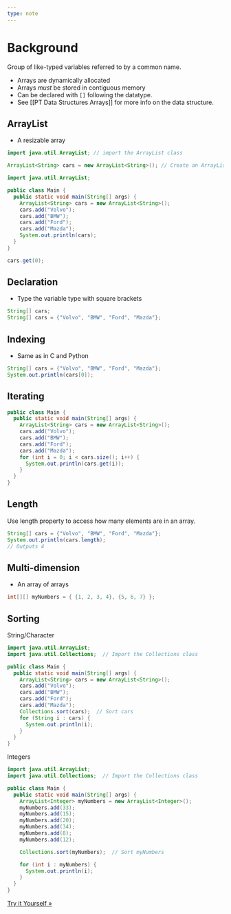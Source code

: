 ```yaml
---
type: note
---
```

# Background
Group of like-typed variables referred to by a common name. 
- Arrays are dynamically allocated
- Arrays *must* be stored in contiguous memory
- Can be declared with `[]` following the datatype. 
- See [[PT Data Structures Arrays]] for more info on the data structure.


## ArrayList
- A resizable array
```java
import java.util.ArrayList; // import the ArrayList class

ArrayList<String> cars = new ArrayList<String>(); // Create an ArrayList object
```

```java
import java.util.ArrayList;

public class Main {
  public static void main(String[] args) {
    ArrayList<String> cars = new ArrayList<String>();
    cars.add("Volvo");
    cars.add("BMW");
    cars.add("Ford");
    cars.add("Mazda");
    System.out.println(cars);
  }
}
```

```java
cars.get(0);
```
## Declaration
- Type the variable type with square brackets
 ```java
String[] cars;
String[] cars = {"Volvo", "BMW", "Ford", "Mazda"};
```


## Indexing
- Same as in C and Python
```java
String[] cars = {"Volvo", "BMW", "Ford", "Mazda"};
System.out.println(cars[0]);
```

## Iterating
```java
public class Main {
  public static void main(String[] args) {
    ArrayList<String> cars = new ArrayList<String>();
    cars.add("Volvo");
    cars.add("BMW");
    cars.add("Ford");
    cars.add("Mazda");
    for (int i = 0; i < cars.size(); i++) {
      System.out.println(cars.get(i));
    }
  }
}
```
## Length
Use length property to access how many elements are in an array.
```java
String[] cars = {"Volvo", "BMW", "Ford", "Mazda"};
System.out.println(cars.length);
// Outputs 4
```


## Multi-dimension
- An array of arrays
```java
int[][] myNumbers = { {1, 2, 3, 4}, {5, 6, 7} };
```


## Sorting
String/Character
```java
import java.util.ArrayList;
import java.util.Collections;  // Import the Collections class

public class Main {
  public static void main(String[] args) {
    ArrayList<String> cars = new ArrayList<String>();
    cars.add("Volvo");
    cars.add("BMW");
    cars.add("Ford");
    cars.add("Mazda");
    Collections.sort(cars);  // Sort cars
    for (String i : cars) {
      System.out.println(i);
    }
  }
}
```

Integers
```java
import java.util.ArrayList;
import java.util.Collections;  // Import the Collections class

public class Main {
  public static void main(String[] args) {
    ArrayList<Integer> myNumbers = new ArrayList<Integer>();
    myNumbers.add(33);
    myNumbers.add(15);
    myNumbers.add(20);
    myNumbers.add(34);
    myNumbers.add(8);
    myNumbers.add(12);

    Collections.sort(myNumbers);  // Sort myNumbers

    for (int i : myNumbers) {
      System.out.println(i);
    }
  }
}
```

[Try it Yourself »](https://www.w3schools.com/java/tryjava.asp?filename=demo_arraylist_sort)